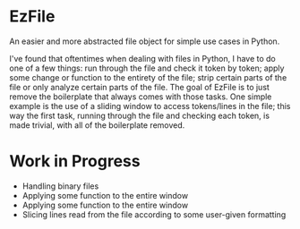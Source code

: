 # EzFile
An easier and more abstracted file object for simple use cases in Python.

I've found that oftentimes when dealing with files in Python, I have to do one of a few things: run through the file and check it token by token; apply some change or function to the entirety of the file; strip certain parts of the file or only analyze certain parts of the file. The goal of EzFile is to just remove the boilerplate that always comes with those tasks. One simple example is the use of a sliding window to access tokens/lines in the file; this way the first task, running through the file and checking each token, is made trivial, with all of the boilerplate removed.


# Work in Progress

* Handling binary files
* Applying some function to the entire window
* Applying some function to the entire window
* Slicing lines read from the file according to some user-given formatting
